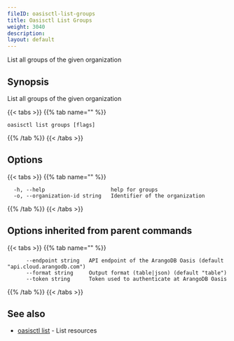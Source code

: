 ```yaml
---
fileID: oasisctl-list-groups
title: Oasisctl List Groups
weight: 3040
description: 
layout: default
---
```

List all groups of the given organization

## Synopsis

List all groups of the given organization

{{< tabs >}}
{{% tab name="" %}}
```
oasisctl list groups [flags]
```
{{% /tab %}}
{{< /tabs >}}

## Options

{{< tabs >}}
{{% tab name="" %}}
```
  -h, --help                     help for groups
  -o, --organization-id string   Identifier of the organization
```
{{% /tab %}}
{{< /tabs >}}

## Options inherited from parent commands

{{< tabs >}}
{{% tab name="" %}}
```
      --endpoint string   API endpoint of the ArangoDB Oasis (default "api.cloud.arangodb.com")
      --format string     Output format (table|json) (default "table")
      --token string      Token used to authenticate at ArangoDB Oasis
```
{{% /tab %}}
{{< /tabs >}}

## See also

* [oasisctl list]()	 - List resources

